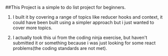 ##This Project is a simple to do list project for beginners.

1. I built it by covering a range of topics like reducer hooks and context, it could have been built using a simpler approach but i just wanted to cover more topics.

2. I actually took this ui from the coding ninja exercise, but haven't submitted it or something because i was just looking for some react problems(the coding standards are not met).
